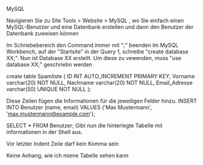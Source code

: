 MySQL

Navigieren Sie zu Site Tools > Website > MySQL , wo Sie einfach einen MySQL-Benutzer und eine Datenbank erstellen und dann den Benutzer der Datenbank zuweisen können

Im Schriebebereich den Command immer mit ";" beenden
Im MySQL Workbench, auf der "Startsite" in der Query 1, schreibe "create database XX;". Nun ist Database XX erstellt. Um diese zu vewenden, muss "use database XX;" geschriebn werden

create table Spamliste (
    ID INT AUTO_INCREMENT PRIMARY KEY,
    Vorname varchar(20) NOT NULL,
    Nachname varchar(20) NOT NULL,
    Email_Adresse varchar(50) UNIQUE NOT NULL
);

Diese Zeilen fügen die Informationen für die jeweiligen Felder hinzu.
INSERT INTO Benutzer (name, email) VALUES
('Max Mustermann', 'max.mustermann@example.com');

SELECT * FROM Benutzer;             Gibt nun die hinterlegte Tabelle mit informationen in der Shell aus.

Vor letzter Indent Zeile darf kein Komma sein

Keine Anhang, wie ich miene Tabelle sehen kann
 
